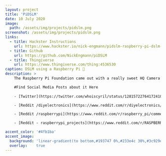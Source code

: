 ```yaml
---
layout: project
title: 'PiDSLM'
date: 10 July 2020
image:
  path: /assets/img/projects/pidslm.png
screenshot: /assets/img/projects/pidslm.png
links:
  - title: Hackster Instructions
    url: https://www.hackster.io/nick-engmann/pidslm-raspberry-pi-dslm-2a86c3
  - title: Github
    url: https://github.com/NickEngmann/piDSLM
  - title: Thingiverse
    url: https://www.thingiverse.com/thing:4536530
caption: DSLM using a Raspberry Pi 📸
description: >
    The Raspberry Pi Foundation came out with a really sweet HQ Camera Module this last May. With specs including a 12.3 MegaPixel sensor, C- and CS-mount lenses, and tripod mounting support - I got really excited to put my design skill to work to create an enclosure that could transform the new module into a standalone DSLM (Digital Single Lens Mirrorless). Something that I could charge up, and take with me to take pictures of personal projects, nature, and friends. So I took the time to design out an enclosure that employs a Raspberry Pi UPS, a 3.5" touchscreen, and a modular handgrip design so other DIY makers like myself can play with an open-source DSLM!

    #Find Social Media Posts about it Here
    
    - [Twitter](https://twitter.com/whoiscyril/status/1281572276417241089)

    - [Reddit /diyelectronics](https://www.reddit.com/r/diyelectronics/comments/hopg7u/pidslr_standalone_enclosure_for_the_123mp/)

    - [Reddit /raspberrypi](https://www.reddit.com/r/raspberry_pi/comments/hopebs/pidslr_standalone_enclosure_for_the_123mp/)

    - [Reddit - raspberrypi_projects](https://www.reddit.com/r/RASPBERRY_PI_PROJECTS/comments/hopfay/pidslr_standalone_enclosure_for_the_123mp/)

accent_color: '#4fb1ba'
accent_image:
  background: 'linear-gradient(to bottom,#193747 0%,#233e4c 30%,#3c929e 50%,#d5d5d4 70%,#cdccc8 100%)'
  overlay:    true
---
```

